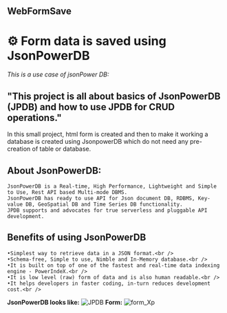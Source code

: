 ## WebFormSave
# :gear: Form data is saved using JsonPowerDB
_This is a use case of jsonPower DB:_

## "This project is all about basics of JsonPowerDB (JPDB) and how to use JPDB for CRUD operations."
In this small project, html form is created and then to make it working a database is created using JsonpowerDB which do not need any pre-creation of table or database.
## About JsonPowerDB:
    JsonPowerDB is a Real-time, High Performance, Lightweight and Simple to Use, Rest API based Multi-mode DBMS.
    JsonPowerDB has ready to use API for Json document DB, RDBMS, Key-value DB, GeoSpatial DB and Time Series DB functionality.
    JPDB supports and advocates for true serverless and pluggable API development.
    
## Benefits of using JsonPowerDB<br />
    •Simplest way to retrieve data in a JSON format.<br />
    •Schema-free, Simple to use, Nimble and In-Memory database.<br />
    •It is built on top of one of the fastest and real-time data indexing engine - PowerIndeX.<br />
    •It is low level (raw) form of data and is also human readable.<br />
    •It helps developers in faster coding, in-turn reduces development cost.<br />
__JsonPowerDB looks like:__
    ![JPDB](https://user-images.githubusercontent.com/54215547/126065351-e8593fd9-23ff-40ce-9b9c-2b11bef22e6d.PNG)
__Form:__
    ![form_Xp](https://user-images.githubusercontent.com/54215547/126065370-cc48e787-5548-4e88-a14f-bea886ad4902.PNG)
